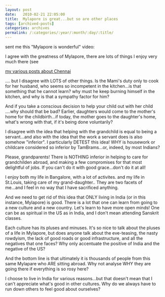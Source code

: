 ```yaml
---
layout: post
date:	2010-02-21 22:05:00
title:  Mylapore is great...but so are other places
tags: [archived-posts]
categories: archives
permalink: /:categories/:year/:month/:day/:title/
---
```

<lj user="kruthi"> sent me this "Mylapore is wonderful" video:

<lj-embed id="196"/>


I agree with the greatness of Mylapore, there are lots of things I enjoy very much there (see

<a href="http://deponti.livejournal.com/tag/chennai"> my various posts about Chennai </a>

.... but I disagree with LOTS of other things. Is the Mami's duty only to cook for her husband, who seems so incompetent in the kitchen...is that something that he cannot learn? why must he keep burning himself in the kitchen, and why is that a sympathy factor for him?

And if you take a conscious decision to help your child out with her child ....why should that be bad? Earlier, daughters would come to the mother's home for the childbirth...if today, the mother goes to the daughter's home, what's wrong with that, if it's being done voluntarily?

I  disagree with the idea that helping with the grandchild  is equal to being a servant...and also with the idea that the work a servant does is also somehow "inferior". I particularly DETEST this idea! WHY is housework or childcare considered so inferior by TamBrams...or, indeed, by most Indians?

Please, grandparents! There is NOTHING inferior in helping to care for grandchilden abroad, and making a few compromises for that most delightful of jobs. If you can't do it with good grace...don't do it at all!

I enjoy both my life in Bangalore, with a lot of activites.  and my life in St.Louis, taking care of my grand-daughter.. They are two facets of me...and I feel in no way that I have sacrificed anything. 

And we need to get rid of this idea that ONLY living in India (or in this instance, Mylapore) is good.  There is a lot that one can learn from going to a new culture and a new country. Let's learn to have more open minds! One can be as spiritual in the US as in India, and I don't mean attending Sanskrit classes. 

Each culture has its pluses and minuses. It's so nice to talk about the pluses of a life in Mylapore, but does anyone talk about the eve-teasing, the nasty rowdyism, the lack of good roads or good infrastructure,  and all the negatives that one faces?  Why only accentuate the positive of India and the negative of the US?

And the bottom line is that ultimately it is thousands of people from this same Mylapare who ARE sitting abroad. Why not analyse WHY they are going there if everything is so rosy here?

I choose to live in India for various reasons...but that doesn't mean that I can't appreciate what's good in other cultures. Why do we always have to run down others to feel good about ourselves?
